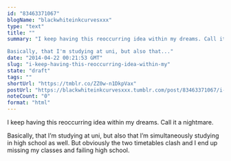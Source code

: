 ```yaml
---
id: "83463371067"
blogName: "blackwhiteinkcurvesxxx"
type: "text"
title: ""
summary: "I keep having this reoccurring idea within my dreams. Call it a nightmare.

Basically, that I'm studying at uni, but also that..."
date: "2014-04-22 00:21:53 GMT"
slug: "i-keep-having-this-reoccurring-idea-within-my"
state: "draft"
tags: ""
shortUrl: "https://tmblr.co/ZZ0w-n1DkpVax"
postUrl: "https://blackwhiteinkcurvesxxx.tumblr.com/post/83463371067/i-keep-having-this-reoccurring-idea-within-my"
noteCount: "0"
format: "html"
---
```


I keep having this reoccurring idea within my dreams. Call it a nightmare.

Basically, that I’m studying at uni, but also that I’m simultaneously studying in high school as well. But obviously the two timetables clash and I end up missing my classes and failing high school.